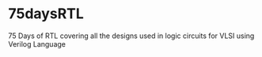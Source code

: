 # 75daysRTL
75 Days of RTL covering all the designs used in logic circuits for VLSI using Verilog Language
